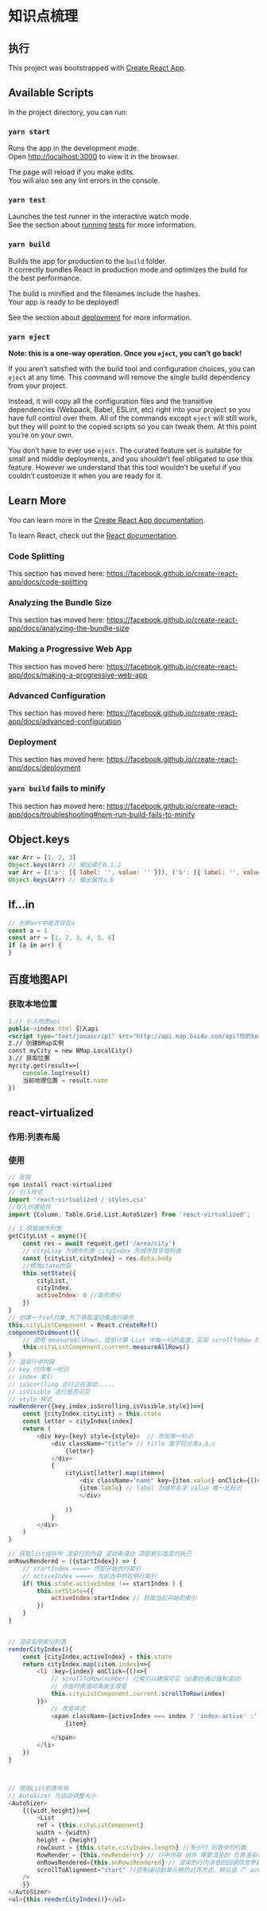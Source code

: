 # 知识点梳理

## 执行

This project was bootstrapped with [Create React App](https://github.com/facebook/create-react-app).

## Available Scripts

In the project directory, you can run:

### `yarn start`

Runs the app in the development mode.<br />
Open [http://localhost:3000](http://localhost:3000) to view it in the browser.

The page will reload if you make edits.<br />
You will also see any lint errors in the console.

### `yarn test`

Launches the test runner in the interactive watch mode.<br />
See the section about [running tests](https://facebook.github.io/create-react-app/docs/running-tests) for more information.

### `yarn build`

Builds the app for production to the `build` folder.<br />
It correctly bundles React in production mode and optimizes the build for the best performance.

The build is minified and the filenames include the hashes.<br />
Your app is ready to be deployed!

See the section about [deployment](https://facebook.github.io/create-react-app/docs/deployment) for more information.

### `yarn eject`

**Note: this is a one-way operation. Once you `eject`, you can’t go back!**

If you aren’t satisfied with the build tool and configuration choices, you can `eject` at any time. This command will remove the single build dependency from your project.

Instead, it will copy all the configuration files and the transitive dependencies (Webpack, Babel, ESLint, etc) right into your project so you have full control over them. All of the commands except `eject` will still work, but they will point to the copied scripts so you can tweak them. At this point you’re on your own.

You don’t have to ever use `eject`. The curated feature set is suitable for small and middle deployments, and you shouldn’t feel obligated to use this feature. However we understand that this tool wouldn’t be useful if you couldn’t customize it when you are ready for it.

## Learn More

You can learn more in the [Create React App documentation](https://facebook.github.io/create-react-app/docs/getting-started).

To learn React, check out the [React documentation](https://reactjs.org/).

### Code Splitting

This section has moved here: https://facebook.github.io/create-react-app/docs/code-splitting

### Analyzing the Bundle Size

This section has moved here: https://facebook.github.io/create-react-app/docs/analyzing-the-bundle-size

### Making a Progressive Web App

This section has moved here: https://facebook.github.io/create-react-app/docs/making-a-progressive-web-app

### Advanced Configuration

This section has moved here: https://facebook.github.io/create-react-app/docs/advanced-configuration

### Deployment

This section has moved here: https://facebook.github.io/create-react-app/docs/deployment

### `yarn build` fails to minify

This section has moved here: https://facebook.github.io/create-react-app/docs/troubleshooting#npm-run-build-fails-to-minify

## Object.keys

```js
var Arr = [1, 2, 3]
Object.keys(Arr) // 输出索引0,1,2
var Arr = [('a': [{ label: '', value: '' }]), ('b': [{ label: '', value: '' }])]
Object.keys(Arr) // 输出属性a,b
```

## If...in

```js
// 判断arr中是否存在a
const a = 1
const arr = [1, 2, 3, 4, 5, 6]
if (a in arr) {
}
```

##  百度地图API

### 获取本地位置

```jsx
1.// 引入地图api
public->index.html 引入api
<script type="text/javascript" src="http://api.map.baidu.com/api?你的key">
2.// 创建BMap实例 
const myCity = new BMap.LocalCity()
3.// 获取位置 
mycity.get(result=>{
    console.log(result)
    当前地理位置 = result.name
})
```









## react-virtualized

### 作用:列表布局

### 使用

```js
// 安装
npm install react-virtualized
// 引入样式
import 'react-virtualized / styles.css'
//导入所需组件
import {Column, Table,Grid,List,AutoSizer} from 'react-virtualized';

// 1.获取城市列表
getCityList = async(){
    const res = await request.get('/area/city')
    // cityLisy 为城市列表 cityIndex 为城市首字母列表
   	const {cityList,cityIndex} = res.data.body
    //修改state内容
    this.setState({
        cityList,
        cityIndex,
        activeIndex: 0 //高亮索引
    })
}
// 创建一个ref对象,为了获取滚动条进行操作
this.cityListComponent = React.createRef()
componentDidmount(){
	// 调用 measureAllRows，提前计算 List 中每一行的高度，实现 scrollToRow 的精确跳转 
 	this.cityListComponent.current.measureAllRows()
}
// 渲染行中内容
// key 行内唯一标识
// index 索引
// isScorlling 这行正在滚动.....
// isVisible 这行是否可见
// style 样式
rowRenderer({key,index,isScrolling,isVisible,style})=>{
    const {cityIndex,cityList} = this.state
    const letter = cityIndex[index]
    return (
    	<div key={key} style={style}>  // 添加唯一标识
        	<div className="title"> // title 首字符分类a,b,c
        		{letter}
			</div>
			{
                cityList[letter].map(item=>(
                	<div className="name" key={iten.value} onClick={()=>{this.changeCity(item)}}> // 每一组中的每一行 changeCity 为改变定位方法
                    {item.lable} // label 为城市名字 value 唯一比标识
                    </div>

                ))
            }
        </div>
    )
}

// 获取list组件中 渲染行的内容 滚动条滚动 顶部索引改变时执行
onRowsRendered = ({startIndex}) => {
    // startIndex ====> 顶部开始的行索引
    // activeIndex ====> 当前选中的右侧行索引
    if( this.state.activeIndex !== startIndex ) {
        this.setState=({
            activeIndex:startIndex // 获取当前开始的索引
        })
    }
}


// 渲染右侧索引列表
renderCityIndex(){
    const {cityIndex,activeIndex} = this.state
    return cityIndex.map((item.index)=>{
        <li :key={index} onClick={()=>{
            // scrollToRow(number) 行索引以确保可见（必要时通过强制滚动）
            // 点击时使滚动条发生改变
            this.cityListComponent.current.scrollToRow(index)
        }}>
            // 改变样式
            <span className={activeIndex === index ? 'index-active' :''}>		
        		{item}

			</span>
        </li>
    })
}



// 使用List列表布局
// AutoSizer 为自动调整大小
<AutoSizer>
    {({widt,height})=>{
        <List
		ref = {this.cityListComponent}
		width = {width}
		height = {height}
		rowCount = {this.state.cityIndex.length} //多少行 列表中的行数
		RowRender = {this.rowRenderer} // 行中内容 组件 需要渲染的 负责渲染行。
        onRowsRendered={this.onRowsRendered} // 渲染的行内消息的回调信息参数:{startIndex: number, stopIndex: number }// 开始索引,结束索引
        scrollToAlignment="start" //控制滚动到单元格的对齐方式。默认值（“ auto ”）滚动最少的量，以确保指定的单元格完全可见。使用“ start ”始终对准细胞顶端/左的Grid和“ end ”来调节它们底部/右。使用“ center ”在容器的中间对齐指定的单元格。
	/>
    }}
</AutoSizer>
<ul>{this.renderCityIndex()}</ul>

```

